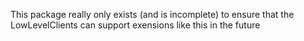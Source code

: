 This package really only exists (and is incomplete) to ensure that the LowLevelClients can support exensions like this in the future
